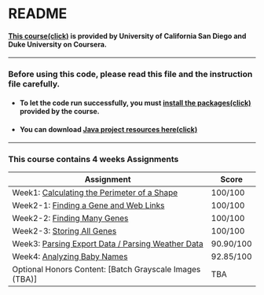 README
=============
#### [This course(click)](https://www.coursera.org/learn/java-programming "course link") is provided by University of California San Diego and Duke University on Coursera.
* * *

### Before using this code, please read this file and the instruction file carefully.

- #### To let the code run successfully, you must [install the packages(click)](http://www.dukelearntoprogram.com/course2/doc/javadoc/index.html?course=2 "packages") provided by the course.
- #### You can download [Java project resources here(click)](https://www.dukelearntoprogram.com//course2/files.php "resources")

* * *
### This course contains 4 weeks Assignments

| Assignment | Score |
|------------|-------|
|  Week1: [Calculating the Perimeter of a Shape](https://github.com/rim0703/Coursera-Programming-Courses/blob/master/Java-Programming-Solving-Problems-with-Software/week1/PerimeterAssignmentRunner.java "week1") | 100/100 |
| Week2-1: [Finding a Gene and Web Links](https://github.com/rim0703/Coursera-Programming-Courses/tree/master/Java-Programming-Solving-Problems-with-Software/week2/StringsFirstAssignments "week2-1") | 100/100 |
| Week2-2: [Finding Many Genes](https://github.com/rim0703/Coursera-Programming-Courses/tree/master/Java-Programming-Solving-Problems-with-Software/week2/StringsSecondAssignments "week2-2") | 100/100 |
| Week2-3: [Storing All Genes](https://github.com/rim0703/Coursera-Programming-Courses/tree/master/Java-Programming-Solving-Problems-with-Software/week2/StringsThirdAssignments "week2-3") | 100/100 |
| Week3: [Parsing Export Data / Parsing Weather Data](https://github.com/rim0703/Coursera-Programming-Courses/tree/master/Java-Programming-Solving-Problems-with-Software/week2/StringsThirdAssignments "week3") | 90.90/100 |
| Week4: [Analyzing Baby Names](https://github.com/rim0703/Coursera-Programming-Courses/tree/master/Java-Programming-Solving-Problems-with-Software/week4/Baby-Names-Miniproject "week4") | 92.85/100 |
| Optional Honors Content: [Batch Grayscale Images (TBA)] |  TBA |


